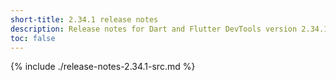 ```yaml
---
short-title: 2.34.1 release notes
description: Release notes for Dart and Flutter DevTools version 2.34.1.
toc: false
---
```


{% include ./release-notes-2.34.1-src.md %}
